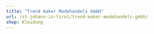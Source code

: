 ```yaml
---
title: "Trend maker Modehandels GmbH"
url: /st-johann-in-tirol/trend-maker-modehandels-gmbh/
shop: Kleidung
---
```

